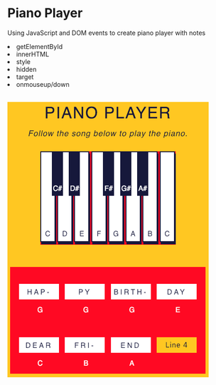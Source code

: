 <h1>Piano Player</h1>

<p>Using JavaScript and DOM events to create piano player with notes</p>

<li>getElementById</li>
<li>innerHTML</li>
<li>style</li>
<li>hidden</li>
<li>target</li>
<li>onmouseup/down</li>

<br><img src="img.png">